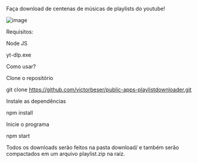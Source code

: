 Faça download de centenas de músicas de playlists do youtube!

![image](https://github.com/user-attachments/assets/bc89bf45-a8c9-4596-82e0-0b03c07db187)

Requisitos:

Node JS

yt-dlp.exe

Como usar?

Clone o repositório

git clone https://github.com/victorbeser/public-apps-playlistdownloader.git

Instale as dependências

npm install

Inicie o programa

npm start

Todos os downloads serão feitos na pasta download/ e também serão compactados em um arquivo playlist.zip na raíz.
